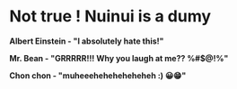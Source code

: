 # Not true ! Nuinui is a dumy

**Albert Einstein - "I absolutely hate this!"**

**Mr. Bean - "GRRRRR!!! Why you laugh at me?? %#$@!%"**

**Chon chon - "muheeeheheheheheheh :) 😀😁"**
